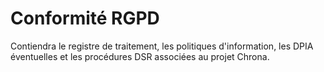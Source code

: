 # Conformité RGPD

Contiendra le registre de traitement, les politiques d'information, les DPIA éventuelles et les procédures DSR associées au projet Chrona.
